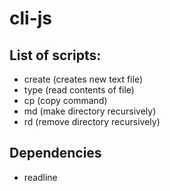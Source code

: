 # cli-js

## List of scripts:

- create (creates new text file)
- type (read contents of file)
- cp (copy command)
- md (make directory recursively)
- rd (remove directory recursively)

## Dependencies

- readline
